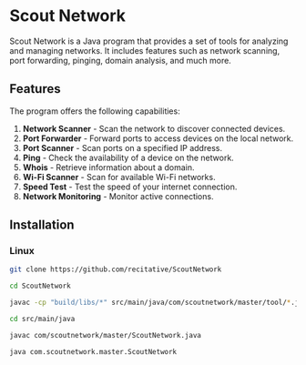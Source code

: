 # Scout Network

Scout Network is a Java program that provides a set of tools for analyzing and managing networks. It includes features such as network scanning, port forwarding, pinging, domain analysis, and much more.

## Features

The program offers the following capabilities:

1. **Network Scanner** - Scan the network to discover connected devices.
2. **Port Forwarder** - Forward ports to access devices on the local network.
3. **Port Scanner** - Scan ports on a specified IP address.
4. **Ping** - Check the availability of a device on the network.
5. **Whois** - Retrieve information about a domain.
6. **Wi-Fi Scanner** - Scan for available Wi-Fi networks.
7. **Speed Test** - Test the speed of your internet connection.
8. **Network Monitoring** - Monitor active connections.

## Installation

### Linux

```bash 
git clone https://github.com/recitative/ScoutNetwork
```

```bash
cd ScoutNetwork
```

```bash
javac -cp "build/libs/*" src/main/java/com/scoutnetwork/master/tool/*.java src/main/java/com/scoutnetwork/master/style/*.java && java -cp "build/libs/*:." com.scoutnetwork.master.tool.WhoisTool
```

```bash 
cd src/main/java
```

```bash
javac com/scoutnetwork/master/ScoutNetwork.java
```

```bash
java com.scoutnetwork.master.ScoutNetwork
```